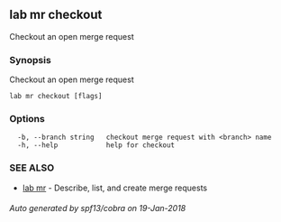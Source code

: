 ## lab mr checkout

Checkout an open merge request

### Synopsis


Checkout an open merge request

```
lab mr checkout [flags]
```

### Options

```
  -b, --branch string   checkout merge request with <branch> name
  -h, --help            help for checkout
```

### SEE ALSO
* [lab mr](lab_mr.md)	 - Describe, list, and create merge requests

###### Auto generated by spf13/cobra on 19-Jan-2018
